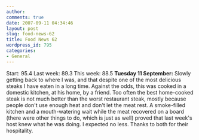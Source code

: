 ```yaml
---
author:
comments: true
date: 2007-09-11 04:34:46
layout: post
slug: food-news-62
title: Food News 62
wordpress_id: 795
categories:
- General
---
```


Start: 95.4 Last week: 89.3 This week: 88.5
**Tuesday 11 September:** Slowly getting back to where I was, and that despite one of the most delicious steaks I have eaten in a long time. Against the odds, this was cooked in a domestic kitchen, at his home, by a friend. Too often the best home-cooked steak is not much better than the worst restaurant steak, mostly because people don't use enough heat and don't let the meat rest. A smoke-filled kitchen and a mouth-watering wait while the meat recovered on a board (there were other things to do, which is just as well) proved that last week's host knew what he was doing. I expected no less. Thanks to both for their hospitality.

